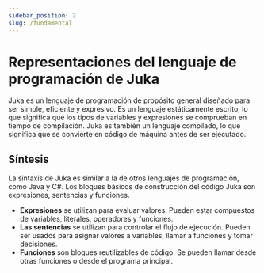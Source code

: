 ```yaml
---
sidebar_position: 2
slug: /fundamental
---
```


# Representaciones del lenguaje de programación de Juka

Juka es un lenguaje de programación de propósito general diseñado para ser simple, eficiente y expresivo. Es un lenguaje estáticamente escrito, lo que significa que los tipos de variables y expresiones se comprueban en tiempo de compilación. Juka es también un lenguaje compilado, lo que significa que se convierte en código de máquina antes de ser ejecutado.

## Síntesis

La sintaxis de Juka es similar a la de otros lenguajes de programación, como Java y C#. Los bloques básicos de construcción del código Juka son expresiones, sentencias y funciones.

* **Expresiones** se utilizan para evaluar valores. Pueden estar compuestos de variables, literales, operadores y funciones.
* **Las sentencias** se utilizan para controlar el flujo de ejecución. Pueden ser usados para asignar valores a variables, llamar a funciones y tomar decisiones.
* **Funciones** son bloques reutilizables de código. Se pueden llamar desde otras funciones o desde el programa principal.

